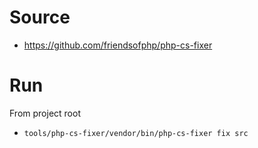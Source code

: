 # Source

- https://github.com/friendsofphp/php-cs-fixer

# Run

From project root

- `tools/php-cs-fixer/vendor/bin/php-cs-fixer fix src`

